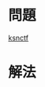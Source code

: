 <!-- TITLE: Villager A -->
<!-- SUBTITLE: A quick summary of Villager A -->

# 問題

[ksnctf](https://ksnctf.sweetduet.info/problem/4)

# 解法

